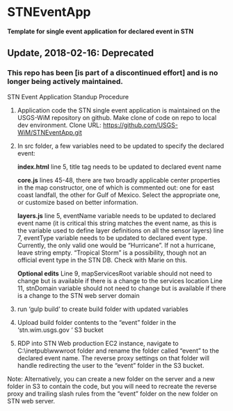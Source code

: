 # STNEventApp
**Template for single event application for declared event in STN**

## Update, 2018-02-16: Deprecated 
### This repo has been  [is part of a discontinued effort] and is no longer being actively maintained.


STN Event Application Standup Procedure

1. Application code the STN single event application is maintained on the USGS-WiM repository on github. Make clone of code on repo to local dev environment. Clone URL: https://github.com/USGS-WiM/STNEventApp.git

2. In src folder, a few variables need to be updated to specify the declared event:

	**index.html**
	line 5, title tag needs to be updated to declared event name


	**core.js**
	lines 45-48, there are two broadly applicable center properties in the map constructor, one of which is commented out: one for east coast landfall, the other for Gulf of Mexico. Select the appropriate one, or customize based on better information.


	**layers.js**
	line 5, eventName variable needs to be updated to declared event name (it is critical this string matches the event name, as this is the variable used to define layer definitions on all the sensor layers)
	line 7, eventType variable needs to be updated to declared event type. Currently, the only valid one would be “Hurricane”. If not a hurricane, leave string empty. “Tropical Storm” is a possibility, though not an official event type in the STN DB. Check with Marie on this.

	**Optional edits**
	Line 9, mapServicesRoot variable should not need to change but is available if there is a change to the services location
	Line 11, stnDomain variable should not need to change but is available if there is a change to the STN web server domain

3. run ‘gulp build’ to create build folder with updated variables

4. Upload build folder contents to the “event” folder in the ‘stn.wim.usgs.gov ‘ S3 bucket

5. RDP into STN Web production EC2 instance, navigate to C:\inetpub\wwwroot folder and rename the folder called “event” to the declared event name. The reverse proxy settings on that folder will handle redirecting the user to the “event” folder in the S3 bucket.

Note: Alternatively, you can create a new folder on the server and a new folder in S3 to contain the code, but you will need to recreate the reverse proxy and trailing slash rules from the “event” folder on the new folder on STN web server.
